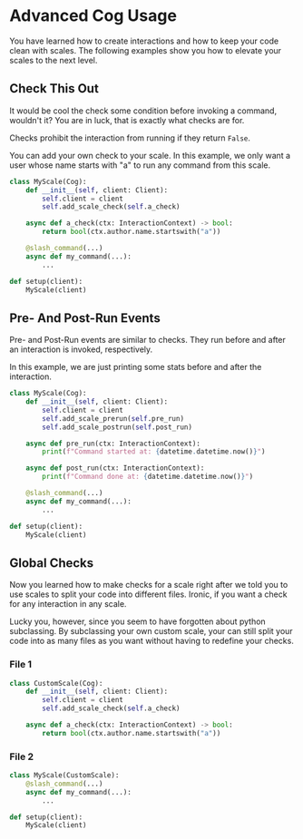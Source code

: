 # Advanced Cog Usage

You have learned how to create interactions and how to keep your code clean with scales.
The following examples show you how to elevate your scales to the next level.

## Check This Out

It would be cool the check some condition before invoking a command, wouldn't it?
You are in luck, that is exactly what checks are for.

Checks prohibit the interaction from running if they return `False`.

You can add your own check to your scale. In this example, we only want a user whose name starts with "a" to run any command from this scale.
```python
class MyScale(Cog):
    def __init__(self, client: Client):
        self.client = client
        self.add_scale_check(self.a_check)

    async def a_check(ctx: InteractionContext) -> bool:
        return bool(ctx.author.name.startswith("a"))

    @slash_command(...)
    async def my_command(...):
        ...

def setup(client):
    MyScale(client)
```

## Pre- And Post-Run Events

Pre- and Post-Run events are similar to checks. They run before and after an interaction is invoked, respectively.

In this example, we are just printing some stats before and after the interaction.
```python
class MyScale(Cog):
    def __init__(self, client: Client):
        self.client = client
        self.add_scale_prerun(self.pre_run)
        self.add_scale_postrun(self.post_run)

    async def pre_run(ctx: InteractionContext):
        print(f"Command started at: {datetime.datetime.now()}")

    async def post_run(ctx: InteractionContext):
        print(f"Command done at: {datetime.datetime.now()}")

    @slash_command(...)
    async def my_command(...):
        ...

def setup(client):
    MyScale(client)
```

## Global Checks

Now you learned how to make checks for a scale right after we told you to use scales to split your code into different files.
Ironic, if you want a check for any interaction in any scale.

Lucky you, however, since you seem to have forgotten about python subclassing.
By subclassing your own custom scale, your can still split your code into as many files as you want without having to redefine your checks.

### File 1
```python
class CustomScale(Cog):
    def __init__(self, client: Client):
        self.client = client
        self.add_scale_check(self.a_check)

    async def a_check(ctx: InteractionContext) -> bool:
        return bool(ctx.author.name.startswith("a"))
```

### File 2
```python
class MyScale(CustomScale):
    @slash_command(...)
    async def my_command(...):
        ...

def setup(client):
    MyScale(client)
```
